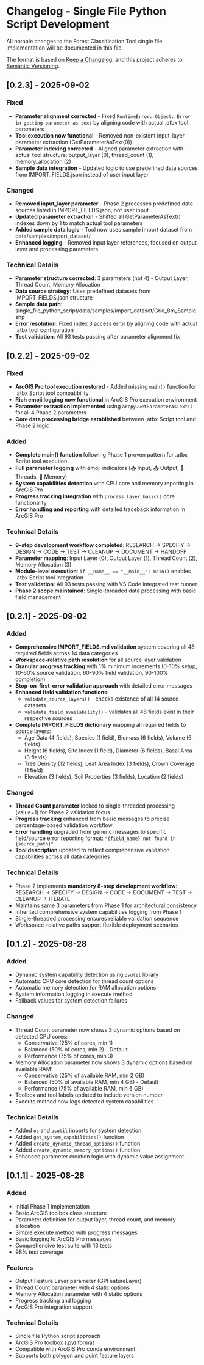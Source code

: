 # Changelog - Single File Python Script Development

All notable changes to the Forest Classification Tool single file implementation will be documented in this file.

The format is based on [Keep a Changelog](https://keepachangelog.com/en/1.0.0/),
and this project adheres to [Semantic Versioning](https://semver.org/spec/v2.0.0.html).

## [0.2.3] - 2025-09-02

### Fixed

- **Parameter alignment corrected** - Fixed `RuntimeError: Object: Error in getting parameter as text` by aligning code with actual .atbx tool parameters
- **Tool execution now functional** - Removed non-existent input_layer parameter extraction (GetParameterAsText(0))
- **Parameter indexing corrected** - Aligned parameter extraction with actual tool structure: output_layer (0), thread_count (1), memory_allocation (2)
- **Sample data integration** - Updated logic to use predefined data sources from IMPORT_FIELDS.json instead of user input layer

### Changed

- **Removed input_layer parameter** - Phase 2 processes predefined data sources listed in IMPORT_FIELDS.json, not user input
- **Updated parameter extraction** - Shifted all GetParameterAsText() indexes down by 1 to match actual tool parameters
- **Added sample data logic** - Tool now uses sample import dataset from data/samples/import_dataset/
- **Enhanced logging** - Removed input layer references, focused on output layer and processing parameters

### Technical Details

- **Parameter structure corrected**: 3 parameters (not 4) - Output Layer, Thread Count, Memory Allocation
- **Data source strategy**: Uses predefined datasets from IMPORT_FIELDS.json structure
- **Sample data path**: single_file_python_script/data/samples/import_dataset/Grid_8m_Sample.shp
- **Error resolution**: Fixed index 3 access error by aligning code with actual .atbx tool configuration
- **Test validation**: All 93 tests passing after parameter alignment fix

## [0.2.2] - 2025-09-02

### Fixed

- **ArcGIS Pro tool execution restored** - Added missing `main()` function for .atbx Script tool compatibility
- **Rich emoji logging now functional** in ArcGIS Pro execution environment
- **Parameter extraction implemented** using `arcpy.GetParameterAsText()` for all 4 Phase 2 parameters
- **Core data processing bridge established** between .atbx Script tool and Phase 2 logic

### Added

- **Complete main() function** following Phase 1 proven pattern for .atbx Script tool execution
- **Full parameter logging** with emoji indicators (📥 Input, 📤 Output, 🧵 Threads, 💾 Memory)
- **System capabilities detection** with CPU core and memory reporting in ArcGIS Pro
- **Progress tracking integration** with `process_layer_basic()` core functionality
- **Error handling and reporting** with detailed traceback information in ArcGIS Pro

### Technical Details

- **9-step development workflow completed**: RESEARCH → SPECIFY → DESIGN → CODE → TEST → CLEANUP → DOCUMENT → HANDOFF
- **Parameter mapping**: Input Layer (0), Output Layer (1), Thread Count (2), Memory Allocation (3)
- **Module-level execution**: `if __name__ == "__main__": main()` enables .atbx Script tool integration
- **Test validation**: All 93 tests passing with VS Code integrated test runner
- **Phase 2 scope maintained**: Single-threaded data processing with basic field management

## [0.2.1] - 2025-09-02

### Added

- **Comprehensive IMPORT_FIELDS.md validation** system covering all 48 required fields across 14 data categories
- **Workspace-relative path resolution** for all source layer validation
- **Granular progress tracking** with 1% minimum increments (0-10% setup, 10-60% source validation, 60-90% field validation, 90-100% completion)
- **Stop-on-first-error validation approach** with detailed error messages
- **Enhanced field validation functions**:
  - `validate_source_layers()` - checks existence of all 14 source datasets
  - `validate_field_availability()` - validates all 48 fields exist in their respective sources
- **Complete IMPORT_FIELDS dictionary** mapping all required fields to source layers:
  - Age Data (4 fields), Species (1 field), Biomass (6 fields), Volume (6 fields)
  - Height (6 fields), Site Index (1 field), Diameter (6 fields), Basal Area (3 fields)
  - Tree Density (12 fields), Leaf Area Index (3 fields), Crown Coverage (1 field)
  - Elevation (3 fields), Soil Properties (3 fields), Location (2 fields)

### Changed

- **Thread Count parameter** locked to single-threaded processing (value=1) for Phase 2 validation focus
- **Progress tracking** enhanced from basic messages to precise percentage-based validation workflow
- **Error handling** upgraded from generic messages to specific field/source error reporting format: `"{field_name} not found in {source_path}"`
- **Tool description** updated to reflect comprehensive validation capabilities across all data categories

### Technical Details

- Phase 2 implements **mandatory 8-step development workflow**: RESEARCH → SPECIFY → DESIGN → CODE → DOCUMENT → TEST → CLEANUP → ITERATE
- Maintains same 3 parameters from Phase 1 for architectural consistency
- Inherited comprehensive system capabilities logging from Phase 1
- Single-threaded processing ensures reliable validation sequence
- Workspace-relative paths support flexible deployment scenarios

## [0.1.2] - 2025-08-28

### Added

- Dynamic system capability detection using `psutil` library
- Automatic CPU core detection for thread count options
- Automatic memory detection for RAM allocation options
- System information logging in execute method
- Fallback values for system detection failures

### Changed

- Thread Count parameter now shows 3 dynamic options based on detected CPU cores:
  - Conservative (25% of cores, min 1)
  - Balanced (50% of cores, min 2) - Default
  - Performance (75% of cores, min 3)
- Memory Allocation parameter now shows 3 dynamic options based on available RAM:
  - Conservative (25% of available RAM, min 2 GB)
  - Balanced (50% of available RAM, min 4 GB) - Default
  - Performance (75% of available RAM, min 6 GB)
- Toolbox and tool labels updated to include version number
- Execute method now logs detected system capabilities

### Technical Details

- Added `os` and `psutil` imports for system detection
- Added `get_system_capabilities()` function
- Added `create_dynamic_thread_options()` function
- Added `create_dynamic_memory_options()` function
- Enhanced parameter creation logic with dynamic value assignment

## [0.1.1] - 2025-08-28

### Added

- Initial Phase 1 implementation
- Basic ArcGIS toolbox class structure
- Parameter definition for output layer, thread count, and memory allocation
- Simple execute method with progress messages
- Basic logging to ArcGIS Pro messages
- Comprehensive test suite with 13 tests
- 98% test coverage

### Features

- Output Feature Layer parameter (GPFeatureLayer)
- Thread Count parameter with 4 static options
- Memory Allocation parameter with 4 static options
- Progress tracking and logging
- ArcGIS Pro integration support

### Technical Details

- Single file Python script approach
- ArcGIS Pro toolbox (.py) format
- Compatible with ArcGIS Pro conda environment
- Supports both polygon and point feature layers

